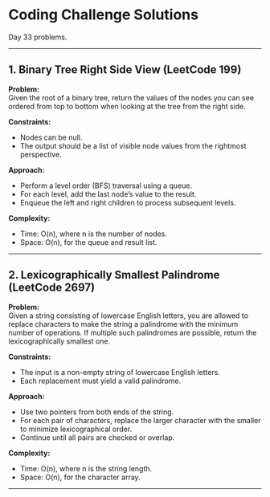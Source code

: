 # Coding Challenge Solutions

Day 33 problems.

---

## 1. Binary Tree Right Side View (LeetCode 199)

**Problem:**  
Given the root of a binary tree, return the values of the nodes you can see ordered from top to bottom when looking at the tree from the right side.

**Constraints:**  
- Nodes can be null.
- The output should be a list of visible node values from the rightmost perspective.

**Approach:**  
- Perform a level order (BFS) traversal using a queue.
- For each level, add the last node’s value to the result.
- Enqueue the left and right children to process subsequent levels.

**Complexity:**  
- Time: O(n), where n is the number of nodes.
- Space: O(n), for the queue and result list.

---

## 2. Lexicographically Smallest Palindrome (LeetCode 2697)

**Problem:**  
Given a string consisting of lowercase English letters, you are allowed to replace characters to make the string a palindrome with the minimum number of operations. If multiple such palindromes are possible, return the lexicographically smallest one.

**Constraints:**  
- The input is a non-empty string of lowercase English letters.
- Each replacement must yield a valid palindrome.

**Approach:**  
- Use two pointers from both ends of the string.
- For each pair of characters, replace the larger character with the smaller to minimize lexicographical order.
- Continue until all pairs are checked or overlap.

**Complexity:**  
- Time: O(n), where n is the string length.
- Space: O(n), for the character array.

---
